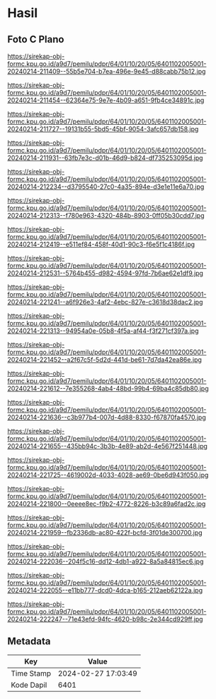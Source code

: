 # Hasil

## Foto C Plano

https://sirekap-obj-formc.kpu.go.id/a9d7/pemilu/pdpr/64/01/10/20/05/6401102005001-20240214-211409--55b5e704-b7ea-496e-9e45-d88cabb75b12.jpg

https://sirekap-obj-formc.kpu.go.id/a9d7/pemilu/pdpr/64/01/10/20/05/6401102005001-20240214-211454--62364e75-9e7e-4b09-a651-9fb4ce34891c.jpg

https://sirekap-obj-formc.kpu.go.id/a9d7/pemilu/pdpr/64/01/10/20/05/6401102005001-20240214-211727--19131b55-5bd5-45bf-9054-3afc657db158.jpg

https://sirekap-obj-formc.kpu.go.id/a9d7/pemilu/pdpr/64/01/10/20/05/6401102005001-20240214-211931--63fb7e3c-d01b-46d9-b824-df735253095d.jpg

https://sirekap-obj-formc.kpu.go.id/a9d7/pemilu/pdpr/64/01/10/20/05/6401102005001-20240214-212234--d3795540-27c0-4a35-894e-d3e1e11e6a70.jpg

https://sirekap-obj-formc.kpu.go.id/a9d7/pemilu/pdpr/64/01/10/20/05/6401102005001-20240214-212313--f780e963-4320-484b-8903-0ff05b30cdd7.jpg

https://sirekap-obj-formc.kpu.go.id/a9d7/pemilu/pdpr/64/01/10/20/05/6401102005001-20240214-212419--e511ef84-458f-40d1-90c3-f6e5f1c4186f.jpg

https://sirekap-obj-formc.kpu.go.id/a9d7/pemilu/pdpr/64/01/10/20/05/6401102005001-20240214-212531--5764b455-d982-4594-97fd-7b6ae62e1df9.jpg

https://sirekap-obj-formc.kpu.go.id/a9d7/pemilu/pdpr/64/01/10/20/05/6401102005001-20240214-221241--a6f926e3-4af2-4ebc-827e-c3618d38dac2.jpg

https://sirekap-obj-formc.kpu.go.id/a9d7/pemilu/pdpr/64/01/10/20/05/6401102005001-20240214-221313--94954a0e-05b8-4f5a-af44-f3f271cf397a.jpg

https://sirekap-obj-formc.kpu.go.id/a9d7/pemilu/pdpr/64/01/10/20/05/6401102005001-20240214-221452--a2f67c5f-5d2d-441d-be61-7d7da42ea86e.jpg

https://sirekap-obj-formc.kpu.go.id/a9d7/pemilu/pdpr/64/01/10/20/05/6401102005001-20240214-221612--7e355268-4ab4-48bd-99b4-69ba4c85db80.jpg

https://sirekap-obj-formc.kpu.go.id/a9d7/pemilu/pdpr/64/01/10/20/05/6401102005001-20240214-221636--c3b977b4-007d-4d88-8330-f67870fa4570.jpg

https://sirekap-obj-formc.kpu.go.id/a9d7/pemilu/pdpr/64/01/10/20/05/6401102005001-20240214-221655--435bb94c-3b3b-4e89-ab2d-4e567f251448.jpg

https://sirekap-obj-formc.kpu.go.id/a9d7/pemilu/pdpr/64/01/10/20/05/6401102005001-20240214-221725--4619002d-4033-4028-ae69-0be6d943f050.jpg

https://sirekap-obj-formc.kpu.go.id/a9d7/pemilu/pdpr/64/01/10/20/05/6401102005001-20240214-221800--0eeee8ec-f9b2-4772-8226-b3c89a6fad2c.jpg

https://sirekap-obj-formc.kpu.go.id/a9d7/pemilu/pdpr/64/01/10/20/05/6401102005001-20240214-221959--fb2336db-ac80-422f-bcfd-3f01de300700.jpg

https://sirekap-obj-formc.kpu.go.id/a9d7/pemilu/pdpr/64/01/10/20/05/6401102005001-20240214-222036--204f5c16-dd12-4db1-a922-8a5a84815ec6.jpg

https://sirekap-obj-formc.kpu.go.id/a9d7/pemilu/pdpr/64/01/10/20/05/6401102005001-20240214-222055--e11bb777-dcd0-4dca-b165-212aeb62122a.jpg

https://sirekap-obj-formc.kpu.go.id/a9d7/pemilu/pdpr/64/01/10/20/05/6401102005001-20240214-222247--71e43efd-94fc-4620-b98c-2e344cd929ff.jpg


## Metadata

| Key        | Value               |
| ---------- | ------------------- |
| Time Stamp | 2024-02-27 17:03:49 |
| Kode Dapil | 6401                |




